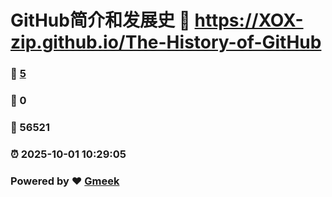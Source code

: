 # GitHub简介和发展史 :link: https://XOX-zip.github.io/The-History-of-GitHub 
### :page_facing_up: [5](https://XOX-zip.github.io/The-History-of-GitHub/tag.html) 
### :speech_balloon: 0 
### :hibiscus: 56521 
### :alarm_clock: 2025-10-01 10:29:05 
### Powered by :heart: [Gmeek](https://github.com/Meekdai/Gmeek)
